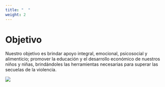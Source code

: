 ```yaml
---
title: "  "
weight: 2
---
```


# Objetivo 

Nuestro objetivo es brindar apoyo integral, emocional, psicosocial y alimenticio; promover la educación y el desarrollo económico de nuestros niños y niñas, brindándoles las herramientas necesarias para superar las secuelas de la violencia.

![](images/objetivo.jpg)